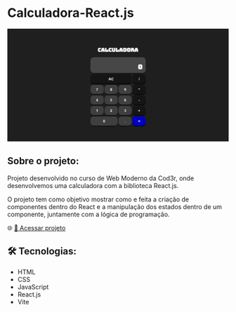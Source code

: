 # Calculadora-React.js

![image](./.github/preview.png)

## Sobre o projeto:
Projeto desenvolvido no curso de Web Moderno da Cod3r, onde desenvolvemos uma calculadora com a biblioteca React.js. 

O projeto tem como objetivo mostrar como e feita a criação de componentes dentro do React e a manipulação dos estados dentro de um componente, juntamente com a lógica de programação. 

🌐 [🔗 Acessar projeto](https://calculadora-react-js-two.vercel.app/)

## 🛠 Tecnologias:
- HTML
- CSS
- JavaScript
- React.js
- Vite
